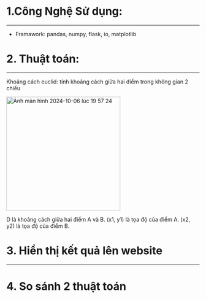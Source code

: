 # 1.Công Nghệ Sử dụng:

---

+ Framawork: pandas, numpy, flask, io, matplotlib


# 2. Thuật toán:
---

Khoảng cách euclid: tính khoảng cách giữa hai điểm trong không gian 2 chiều

<img width="297" alt="Ảnh màn hình 2024-10-06 lúc 19 57 24" src="https://github.com/user-attachments/assets/6955fef2-7a9a-45cc-8cb8-f676a9489e82">

D là khoảng cách giữa hai điểm A và B.
(x1, y1) là tọa độ của điểm A.
(x2, y2) là tọa độ của điểm B.

# 3. Hiển thị kết quả lên website

---

# 4. So sánh 2 thuật toán 
  
